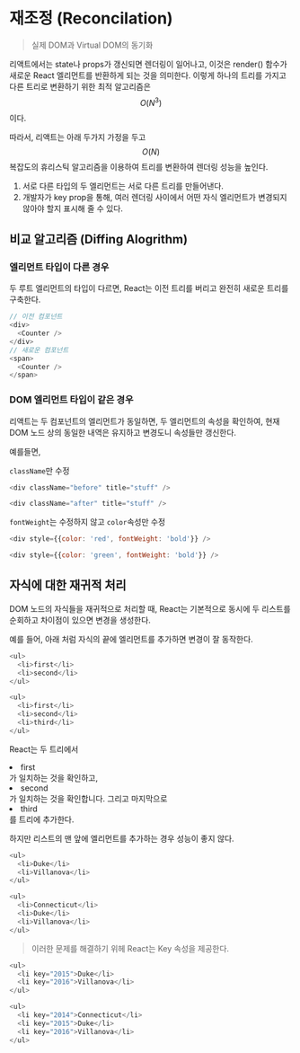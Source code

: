 # 재조정 (Reconcilation)

> 실제 DOM과 Virtual DOM의 동기화

리액트에서는 state나 props가 갱신되면 렌더링이 일어나고, 이것은 render() 함수가 새로운 React 엘리먼트를 반환하게 되는 것을 의미한다.
이렇게 하나의 트리를 가지고 다른 트리로 변환하기 위한 최적 알고리즘은 $$O(N^{3})$$ 이다.

따라서, 리액트는 아래 두가지 가정을 두고 $$O(N)$$ 복잡도의 휴리스틱 알고리즘을 이용하여 트리를 변환하여 렌더링 성능을 높인다.

1. 서로 다른 타입의 두 엘리먼트는 서로 다른 트리를 만들어낸다.
2. 개발자가 key prop을 통해, 여러 렌더링 사이에서 어떤 자식 엘리먼트가 변경되지 않아야 할지 표시해 줄 수 있다.

## 비교 알고리즘 (Diffing Alogrithm)

### 엘리먼트 타입이 다른 경우

두 루트 엘리먼트의 타입이 다르면, React는 이전 트리를 버리고 완전히 새로운 트리를 구축한다.

``` javascript
// 이전 컴포넌트
<div>
  <Counter />
</div>
// 새로운 컴포넌트
<span>
  <Counter />
</span>
```

### DOM 엘리먼트 타입이 같은 경우

리액트는 두 컴포넌트의 엘리먼트가 동일하면, 두 엘리먼트의 속성을 확인하여, 현재 DOM 노드 상의 동일한 내역은 유지하고 변경도니 속성들만 갱신한다.

예를들면,

`className`만 수정
```javascript
<div className="before" title="stuff" />

<div className="after" title="stuff" />
```

`fontWeight`는 수정하지 않고 `color`속성만 수정
```javascript
<div style={{color: 'red', fontWeight: 'bold'}} />

<div style={{color: 'green', fontWeight: 'bold'}} />
```

## 자식에 대한 재귀적 처리

DOM 노드의 자식들을 재귀적으로 처리할 때, React는 기본적으로 동시에 두 리스트를 순회하고 차이점이 있으면 변경을 생성한다.

예를 들어, 아래 처럼 자식의 끝에 엘리먼트를 추가하면 변경이 잘 동작한다.
```javascript
<ul>
  <li>first</li>
  <li>second</li>
</ul>

<ul>
  <li>first</li>
  <li>second</li>
  <li>third</li>
</ul>
```
React는 두 트리에서 <li>first</li>가 일치하는 것을 확인하고, <li>second</li>가 일치하는 것을 확인합니다. 그리고 마지막으로 <li>third</li>를 트리에 추가한다.

하지만 리스트의 맨 앞에 엘리먼트를 추가하는 경우 성능이 좋지 않다.

```javascript
<ul>
  <li>Duke</li>
  <li>Villanova</li>
</ul>

<ul>
  <li>Connecticut</li>
  <li>Duke</li>
  <li>Villanova</li>
</ul>
```

> 이러한 문제를 해결하기 위헤 React는 Key 속성을 제공한다.


```javascript
<ul>
  <li key="2015">Duke</li>
  <li key="2016">Villanova</li>
</ul>

<ul>
  <li key="2014">Connecticut</li>
  <li key="2015">Duke</li>
  <li key="2016">Villanova</li>
</ul>
```